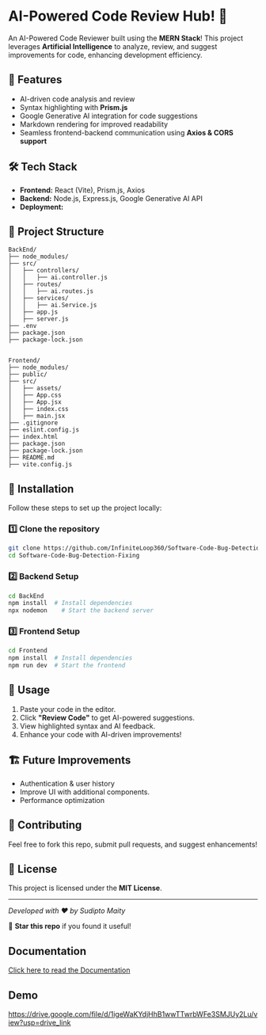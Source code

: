 # AI-Powered Code Review Hub! 🚀

An AI-Powered Code Reviewer built using the **MERN Stack**! This project leverages **Artificial Intelligence** to analyze, review, and suggest improvements for code, enhancing development efficiency.

## 📝 Features
- AI-driven code analysis and review
- Syntax highlighting with **Prism.js**
- Google Generative AI integration for code suggestions
- Markdown rendering for improved readability
- Seamless frontend-backend communication using **Axios & CORS support**

## 🛠️ Tech Stack
- **Frontend:** React (Vite), Prism.js, Axios
- **Backend:** Node.js, Express.js, Google Generative AI API
- **Deployment:** 

## 📂 Project Structure
```
BackEnd/
├── node_modules/
├── src/
│   ├── controllers/
│   │   ├── ai.controller.js
│   ├── routes/
│   │   ├── ai.routes.js
│   ├── services/
│   │   ├── ai.Service.js
│   ├── app.js
│   ├── server.js
├── .env
├── package.json
├── package-lock.json


Frontend/
├── node_modules/
├── public/
├── src/
│   ├── assets/
│   ├── App.css
│   ├── App.jsx
│   ├── index.css
│   ├── main.jsx
├── .gitignore
├── eslint.config.js
├── index.html
├── package.json
├── package-lock.json
├── README.md
├── vite.config.js
```

## 🚀 Installation
Follow these steps to set up the project locally:

### 1️⃣ Clone the repository
```bash
git clone https://github.com/InfiniteLoop360/Software-Code-Bug-Detection-Fixing.git
cd Software-Code-Bug-Detection-Fixing
```

### 2️⃣ Backend Setup
```bash
cd BackEnd
npm install  # Install dependencies
npx nodemon    # Start the backend server
```

### 3️⃣ Frontend Setup
```bash
cd Frontend
npm install  # Install dependencies
npm run dev  # Start the frontend
```

## 🎯 Usage
1. Paste your code in the editor.
2. Click **"Review Code"** to get AI-powered suggestions.
3. View highlighted syntax and AI feedback.
4. Enhance your code with AI-driven improvements!

## 🏗️ Future Improvements
- Authentication & user history
- Improve UI with additional components.
- Performance optimization

## 🤝 Contributing
Feel free to fork this repo, submit pull requests, and suggest enhancements!

## 📜 License
This project is licensed under the **MIT License**.

---
_Developed with ❤️ by Sudipto Maity_

🌟 **Star this repo** if you found it useful!

## Documentation

[Click here to read the Documentation](https://drive.google.com/file/d/1mZ8OF9R9b35e9LBGt_Vcetv1zJffKdeX/view?usp=drive_link)

## Demo

https://drive.google.com/file/d/1igeWaKYdjHhB1wwTTwrbWFe3SMJUy2Lu/view?usp=drive_link

